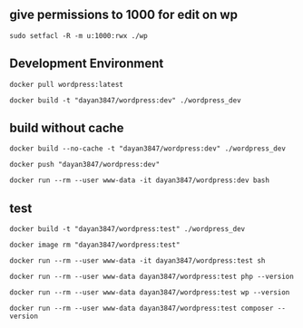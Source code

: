 ## give permissions to 1000 for edit on wp

````shell
sudo setfacl -R -m u:1000:rwx ./wp
````

## Development Environment

```shell
docker pull wordpress:latest
```

```shell
docker build -t "dayan3847/wordpress:dev" ./wordpress_dev
```

## build without cache

```shell
docker build --no-cache -t "dayan3847/wordpress:dev" ./wordpress_dev
```


```shell
docker push "dayan3847/wordpress:dev"
```

```shell
docker run --rm --user www-data -it dayan3847/wordpress:dev bash
```

## test

```shell
docker build -t "dayan3847/wordpress:test" ./wordpress_dev
```

```shell
docker image rm "dayan3847/wordpress:test"
```

```shell
docker run --rm --user www-data -it dayan3847/wordpress:test sh
```

```shell
docker run --rm --user www-data dayan3847/wordpress:test php --version
```

```shell
docker run --rm --user www-data dayan3847/wordpress:test wp --version
```

```shell
docker run --rm --user www-data dayan3847/wordpress:test composer --version
```
